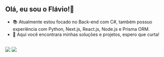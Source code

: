 ## Olá, eu sou o Flávio!👋

- 📚 Atualmente estou focado no Back-end com C#, também possuo experiência com Python, Next.js, React.js, Node.js e Prisma ORM.
- 👾 Aqui você encontrara minhas soluções e projetos, espero que curta!
<br/>
<div> 
<a href = "mailto:flavio.hercullano@gmail.com"><img src="https://img.shields.io/badge/Gmail-D14836?style=for-the-badge&logo=gmail&logoColor=white" target="_blank"></a>
<a href="https://linkedin.com/in/flavio-herculano/" target="_blank"><img src="https://img.shields.io/badge/-LinkedIn-%230077B5?style=for-the-badge&logo=linkedin&logoColor=white" target="_blank"></a>
</div>

